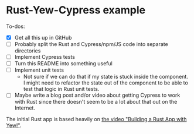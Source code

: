 # Rust-Yew-Cypress example

To-dos:

- [X] Get all this up in GitHub
- [ ] Probably split the Rust and Cypress/npm/JS code into separate directories
- [ ] Implement Cypress tests
- [ ] Turn this README into something useful
- [ ] Implement unit tests
  - Not sure if we can do that if my state is stuck inside the component.
    I might need to refactor the state out of the component to be able to
    test that logic in Rust unit tests.
- [ ] Maybe write a blog post and/or video about getting
     Cypress to work with Rust since there doesn't seem
     to be a lot about that out on the Internet.

The initial Rust app is based heavily on
[the video "Building a Rust App with Yew!"](<https://www.youtube.com/watch?v=KmOeFrwz8BM>).
